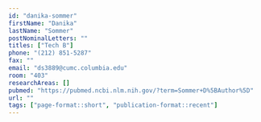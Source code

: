 ```yaml
---
id: "danika-sommer"
firstName: "Danika"
lastName: "Sommer"
postNominalLetters: ""
titles: ["Tech B"]
phone: "(212) 851-5287"
fax: ""
email: "ds3889@cumc.columbia.edu"
room: "403"
researchAreas: []
pubmed: "https://pubmed.ncbi.nlm.nih.gov/?term=Sommer+D%5BAuthor%5D"
url: ""
tags: ["page-format::short", "publication-format::recent"]
---
```

